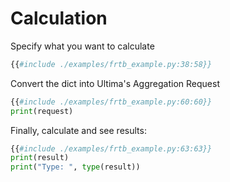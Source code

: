 # Calculation

Specify what you want to calculate

```python
{{#include ./examples/frtb_example.py:38:58}}
```

Convert the dict into Ultima's Aggregation Request

```python
{{#include ./examples/frtb_example.py:60:60}}
print(request)
```

Finally, calculate and see results:

```python
{{#include ./examples/frtb_example.py:63:63}}
print(result)
print("Type: ", type(result))
```
